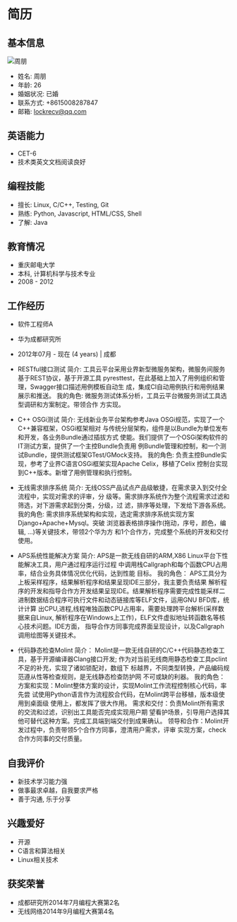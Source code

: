 简历
====


基本信息
--------

![周朋](./avatar.jpg)

- 姓名: 周朋
- 年龄: 26
- 婚姻状况: 已婚
- 联系方式: +8615008287847
- 邮箱: lockrecv@qq.com


英语能力
--------

- CET-6
- 技术类英文文档阅读良好


编程技能
--------

- 擅长: Linux, C/C++, Testing, Git
- 熟练: Python, Javascript, HTML/CSS, Shell
- 了解: Java


教育情况
--------

- 重庆邮电大学
- 本科, 计算机科学与技术专业
- 2008 - 2012


工作经历
--------

- 软件工程师A
- 华为成都研究所
- 2012年07月 - 现在 (4 years) | 成都

- RESTful接口测试
  简介:
    工具云平台采用业界新型微服务架构，微服务间服务基于REST协议，基于开源工具
    pyresttest，在此基础上加入了用例组织和管理，Swagger接口描述用例模板自动生
    成，集成CI自动用例执行和用例结果展示和推送。
  我的角色:
    微服务测试体系分析，工具云平台微服务测试工具选型调研和方案制定。带领合作
    方实现。

- C++ OSGi测试
  简介:
    无线新业务平台架构参考Java OSGi规范，实现了一个C++兼容框架，OSGi框架相对
    与传统分层架构，组件是以Bundle为单位发布和开发，各业务Bundle通过插拔方式
    使能。我们提供了一个OSGi架构软件的IT测试方案，提供了一个主控Bundle负责用
    例Bundle管理和控制，和一个测试Bundle，提供测试框架GTest/GMock支持。
  我的角色:
    负责主控Bundle实现，参考了业界C语言OSGi框架实现Apache Celix，移植了Celix
    控制台实现到C++版本。新增了用例管理和执行控制。

- 无线需求排序系统
  简介:
    无线OSS产品试点产品级敏捷，在需求录入到交付全流程中，实现对需求的评审，分
    级等。需求排序系统作为整个流程需求过滤和筛选，对下游需求起到分类，分级，过
    滤，排序等处理，下发给下游各系统。
  我的角色:
    需求排序系统架构和实现，选定需求排序系统实现方案Django+Apache+Mysql。突破
    浏览器表格排序操作(拖动，序号，颜色，编辑, ...)等关键技术，带领2个华为方
    和1个合作方，完成整个系统的开发和交付使用。

- APS系统性能解决方案
  简介:
    APS是一款无线自研的ARM,X86 Linux平台下性能解决工具，用户通过程序运行过程
    中调用栈Callgraph和每个函数CPU占用率，结合业务具体情况优化代码，达到性能
    目标。
  我的角色：
    APS工具分为上板采样程序，结果解析程序和结果呈现IDE三部分，我主要负责结果
    解析程序的开发和指导合作方开发结果呈现IDE。结果解析程序需要完成性能采样二
    进制数据结合程序可执行文件和动态链接库等ELF文件，运用GNU BFD库，统计计算
    出CPU,进程,线程唯独函数CPU占用率，需要处理跨平台解析(采样数据来自Linux,
    解析程序在Windows上工作)，ELF文件虚拟地址转函数名等核心技术问题。IDE方面，
    指导合作方同事完成界面呈现设计，以及Callgraph调用绘图等关键技术。

- 代码静态检查Molint
  简介：
    Molint是一款无线自研的C/C++代码静态检查工具，基于开源编译器Clang接口开发;
    作为对当前无线商用静态检查工具pclint不足的补充，实现了诸如锁配对，数组下
    标越界，不同类型转换，产品编码规范遵从性等检查规则，是无线静态检查防护网
    不可或缺的利器。
  我的角色：
    方案和实现：Molint整体方案的设计，实现Molint工作流程控制核心代码，率先尝
    试使用Python语言作为流程胶合代码，在Molint跨平台移植，版本级使用到桌面级
    使用上，都发挥了很大作用。
    需求和交付：负责Molint所有需求的交流和过滤，识别出工具能否完成实现用户期
    望看护场景，引导用户选择其他可替代这种方案。完成工具端到端交付到成果确认。
    领导和合作：Molint开发过程中，负责带领5个合作方同事，澄清用户需求，评审
    实现方案，check合作方同事的交付质量。

自我评价
--------

- 新技术学习能力强
- 做事最求卓越，自我要求严格
- 善于沟通, 乐于分享


兴趣爱好
--------

- 开源
- C语言和算法相关
- Linux相关技术

获奖荣誉
--------

- 成都研究所2014年7月编程大赛第2名
- 无线网络2014年9月编程大赛第4名
